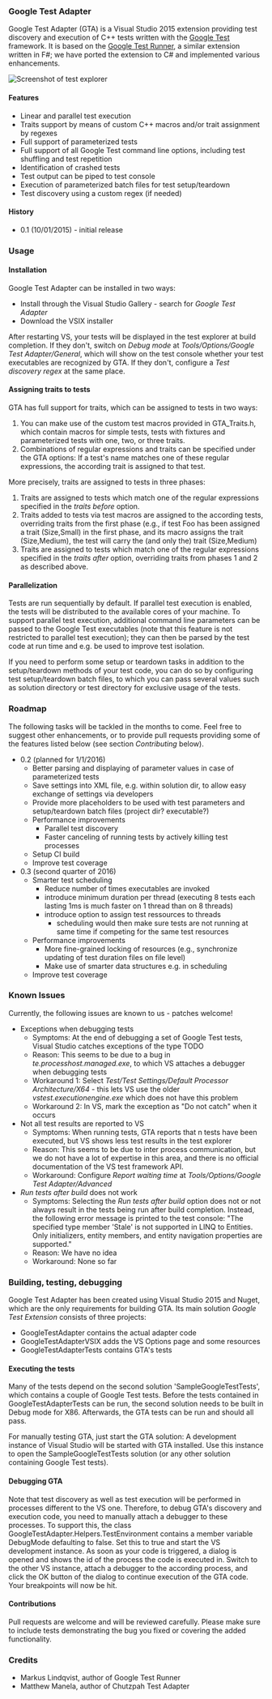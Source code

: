 ### Google Test Adapter

Google Test Adapter (GTA) is a Visual Studio 2015 extension providing test discovery and execution of C++ tests written with the [Google Test](https://github.com/google/googletest) framework. It is based on the [Google Test Runner](https://github.com/markusl/GoogleTestRunner), a similar extension written in F#; we have ported the extension to C# and implemented various enhancements. 

![Screenshot of test explorer](Screenshot.png)

#### Features

* Linear and parallel test execution
* Traits support by means of custom C++ macros and/or trait assignment by regexes
* Full support of parameterized tests
* Full support of all Google Test command line options, including test shuffling and test repetition
* Identification of crashed tests
* Test output can be piped to test console
* Execution of parameterized batch files for test setup/teardown
* Test discovery using a custom regex (if needed)

#### History

* 0.1 (10/01/2015) - initial release

### Usage

#### Installation

Google Test Adapter can be installed in two ways:

* Install through the Visual Studio Gallery - search for *Google Test Adapter*
* Download the VSIX installer

After restarting VS, your tests will be displayed in the test explorer at build completion. If they don't, switch on *Debug mode* at *Tools/Options/Google Test Adapter/General*, which will show on the test console whether your test executables are recognized by GTA. If they don't, configure a *Test discovery regex* at the same place.

#### Assigning traits to tests

GTA has full support for traits, which can be assigned to tests in two ways:

1. You can make use of the custom test macros provided in GTA_Traits.h, which contain macros for simple tests, tests with fixtures and parameterized tests with one, two, or three traits. 
2. Combinations of regular expressions and traits can be specified under the GTA options: If a test's name matches one of these regular expressions, the according trait is assigned to that test. 

More precisely, traits are assigned to tests in three phases:

1. Traits are assigned to tests which match one of the regular expressions specified in the *traits before* option.
2. Traits added to tests via test macros are assigned to the according tests, overriding traits from the first phase (e.g., if test Foo has been assigned a trait (Size,Small) in the first phase, and its macro assigns the trait (Size,Medium), the test will carry the (and only the) trait (Size,Medium)
3. Traits are assigned to tests which match one of the regular expressions specified in the *traits after* option, overriding traits from phases 1 and 2 as described above.

#### Parallelization

Tests are run sequentially by default. If parallel test execution is enabled, the tests will be distributed to the available cores of your machine. To support parallel test execution, additional command line parameters can be passed to the Google Test executables (note that this feature is not restricted to parallel test execution); they can then be parsed by the test code at run time and e.g. be used to improve test isolation.

If you need to perform some setup or teardown tasks in addition to the setup/teardown methods of your test code, you can do so by configuring test setup/teardown batch files, to which you can pass several values such as solution directory or test directory for exclusive usage of the tests.


### Roadmap

The following tasks will be tackled in the months to come. Feel free to suggest other enhancements, or to provide pull requests providing some of the features listed below (see section *Contributing* below).

* 0.2 (planned for 1/1/2016)
  * Better parsing and displaying of parameter values in case of parameterized tests
  * Save settings into XML file, e.g. within solution dir, to allow easy exchange of settings via developers
  * Provide more placeholders to be used with test parameters and setup/teardown batch files (project dir? executable?)
  * Performance improvements
    * Parallel test discovery
	* Faster canceling of running tests by actively killing test processes
  * Setup CI build
  * Improve test coverage
* 0.3 (second quarter of 2016)
  * Smarter test scheduling
    * Reduce number of times executables are invoked
	* introduce minimum duration per thread (executing 8 tests each lasting 1ms is much faster on 1 thread than on 8 threads)
    * introduce option to assign test ressources to threads
	  *	scheduling would then make sure tests are not running at same time if competing for the same test resources
  * Performance improvements
    * More fine-grained locking of resources  (e.g., synchronize updating of test duration files on file level)
	* Make use of smarter data structures e.g. in scheduling
  * Improve test coverage

	
### Known Issues

Currently, the following issues are known to us - patches welcome!

* Exceptions when debugging tests
  * Symptoms: At the end of debugging a set of Google Test tests, Visual Studio catches exceptions of the type TODO
  * Reason: This seems to be due to a bug in *te.processhost.managed.exe*, to which VS attaches a debugger when debugging tests
  * Workaround 1: Select *Test/Test Settings/Default Processor Architecture/X64* - this lets VS use the older *vstest.executionengine.exe* which does not have this problem
  * Workaround 2: In VS, mark the exception as "Do not catch" when it occurs
* Not all test results are reported to VS
  * Symptoms: When running tests, GTA reports that n tests have been executed, but VS shows less test results in the test explorer
  * Reason: This seems to be due to inter process communication, but we do not have a lot of expertise in this area, and there is no official documentation of the VS test framework API.
  * Workaround: Configure *Report waiting time* at *Tools/Options/Google Test Adapter/Advanced*
* *Run tests after build* does not work
  * Symptoms: Selecting the *Run tests after build* option does not or not always result in the tests being run after build completion. Instead, the following error message is printed to the test console: "The specified type member 'Stale' is not supported in LINQ to Entities. Only initializers, entity members, and entity navigation properties are supported."
  * Reason: We have no idea
  * Workaround: None so far
  
  
### Building, testing, debugging

Google Test Adapter has been created using Visual Studio 2015 and Nuget, which are the only requirements for building GTA. Its main solution *Google Test Extension* consists of three projects:

* GoogleTestAdapter contains the actual adapter code
* GoogleTestAdapterVSIX adds the VS Options page and some resources
* GoogleTestAdapterTests contains GTA's tests

#### Executing the tests

Many of the tests depend on the second solution 'SampleGoogleTestTests', which contains a couple of Google Test tests. Before the tests contained in GoogleTestAdapterTests can be run, the second solution needs to be built in Debug mode for X86. Afterwards, the GTA tests can be run and should all pass.

For manually testing GTA, just start the GTA solution: A development instance of Visual Studio will be started with GTA installed. Use this instance to open the SampleGoogleTestTests solution (or any other solution containing Google Test tests).

#### Debugging GTA

Note that test discovery as well as test execution will be performed in processes different to the VS one. Therefore, to debug GTA's discovery and execution code, you need to manually attach a debugger to these processes. To support this, the class GoogleTestAdapter.Helpers.TestEnvironment contains a member variable DebugMode defaulting to false. Set this to true and start the VS development instance. As soon as your code is triggered, a dialog is opened and shows the id of the process the code is executed in. Switch to the other VS instance, attach a debugger to the according process, and click the OK button of the dialog to continue execution of the GTA code. Your breakpoints will now be hit.

#### Contributions

Pull requests are welcome and will be reviewed carefully. Please make sure to include tests demonstrating the bug you fixed or covering the added functionality.


### Credits

* Markus Lindqvist, author of Google Test Runner
* Matthew Manela, author of Chutzpah Test Adapter